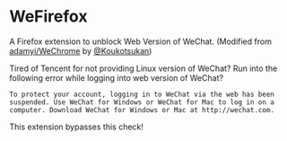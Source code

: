 # WeFirefox

A Firefox extension to unblock Web Version of WeChat. (Modified from [adamyi/WeChrome](https://github.com/adamyi/wechrome) by [@Koukotsukan](https://github.com/Koukotsukan))

Tired of Tencent for not providing Linux version of WeChat? Run into the following error while logging into web version of WeChat?

```
To protect your account, logging in to WeChat via the web has been suspended. Use WeChat for Windows or WeChat for Mac to log in on a computer. Download WeChat for Windows or Mac at http://wechat.com.
```

This extension bypasses this check!
